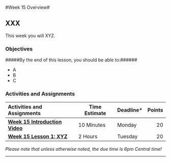 #Week 15 Overview#

## XXX ##

This week you will XYZ.

### Objectives ###

#####By the end of this lesson, you should be able to:######

- A
- B 
- C

### Activities and Assignments ###

|Activities and Assignments | Time Estimate | Deadline* | Points|
|:------| -----|-------|----------:|
|**[Week 15 Introduction Video][w15v]**|10 Minutes|Monday |20|
|**[Week 15 Lesson 1: XYZ](lesson1.md)**| 2 Hours |Tuesday| 20|

*Please note that unless otherwise noted, the due time is 6pm Central time!*

----------

[w15v]: https://mediaspace.illinois.edu/
